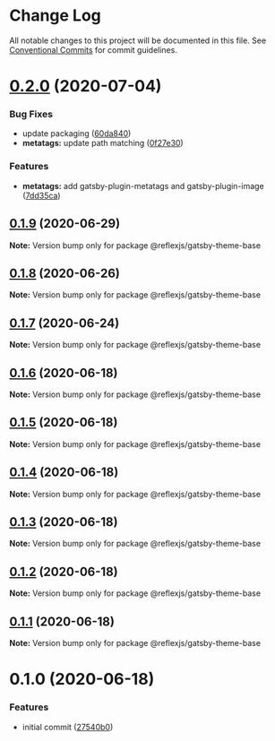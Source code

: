 # Change Log

All notable changes to this project will be documented in this file.
See [Conventional Commits](https://conventionalcommits.org) for commit guidelines.

# [0.2.0](https://github.com/reflexjs/reflex/compare/@reflexjs/gatsby-theme-base@0.1.9...@reflexjs/gatsby-theme-base@0.2.0) (2020-07-04)


### Bug Fixes

* update packaging ([60da840](https://github.com/reflexjs/reflex/commit/60da84066db689ffd9732bcb1a91438458d131b8))
* **metatags:** update path matching ([0f27e30](https://github.com/reflexjs/reflex/commit/0f27e30bf605c51c255183a39155340fa044269e))


### Features

* **metatags:** add gatsby-plugin-metatags and gatsby-plugin-image ([7dd35ca](https://github.com/reflexjs/reflex/commit/7dd35ca5a88f686f11a0f3772d4eaaa640842ba9))





## [0.1.9](https://github.com/reflexjs/reflex/compare/@reflexjs/gatsby-theme-base@0.1.8...@reflexjs/gatsby-theme-base@0.1.9) (2020-06-29)

**Note:** Version bump only for package @reflexjs/gatsby-theme-base





## [0.1.8](https://github.com/reflexjs/reflex/compare/@reflexjs/gatsby-theme-base@0.1.7...@reflexjs/gatsby-theme-base@0.1.8) (2020-06-26)

**Note:** Version bump only for package @reflexjs/gatsby-theme-base





## [0.1.7](https://github.com/reflexjs/reflex/compare/@reflexjs/gatsby-theme-base@0.1.6...@reflexjs/gatsby-theme-base@0.1.7) (2020-06-24)

**Note:** Version bump only for package @reflexjs/gatsby-theme-base





## [0.1.6](https://github.com/reflexjs/reflex/compare/@reflexjs/gatsby-theme-base@0.1.5...@reflexjs/gatsby-theme-base@0.1.6) (2020-06-18)

**Note:** Version bump only for package @reflexjs/gatsby-theme-base





## [0.1.5](https://github.com/reflexjs/reflex/compare/@reflexjs/gatsby-theme-base@0.1.4...@reflexjs/gatsby-theme-base@0.1.5) (2020-06-18)

**Note:** Version bump only for package @reflexjs/gatsby-theme-base





## [0.1.4](https://github.com/reflexjs/reflex/compare/@reflexjs/gatsby-theme-base@0.1.3...@reflexjs/gatsby-theme-base@0.1.4) (2020-06-18)

**Note:** Version bump only for package @reflexjs/gatsby-theme-base





## [0.1.3](https://github.com/reflexjs/reflex/compare/@reflexjs/gatsby-theme-base@0.1.2...@reflexjs/gatsby-theme-base@0.1.3) (2020-06-18)

**Note:** Version bump only for package @reflexjs/gatsby-theme-base





## [0.1.2](https://github.com/reflexjs/reflex/compare/@reflexjs/gatsby-theme-base@0.1.1...@reflexjs/gatsby-theme-base@0.1.2) (2020-06-18)

**Note:** Version bump only for package @reflexjs/gatsby-theme-base





## [0.1.1](https://github.com/reflexjs/reflex/compare/@reflexjs/gatsby-theme-base@0.1.0...@reflexjs/gatsby-theme-base@0.1.1) (2020-06-18)

**Note:** Version bump only for package @reflexjs/gatsby-theme-base





# 0.1.0 (2020-06-18)


### Features

* initial commit ([27540b0](https://github.com/reflexjs/reflex/commit/27540b022a849212a21894b05df928e5e6b19456))
